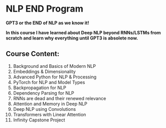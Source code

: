 # NLP END Program

**GPT3 or the END of NLP as we know it!**

**In this course I have learned about Deep NLP beyond RNNs/LSTMs from scratch and learn why everything until GPT3 is absolete now.**

## Course Content:

1. Background and Basics of Modern NLP
2. Embeddings & Dimensionality
3. Advanced Python for NLP & Processing
4. PyTorch for NLP and Model Types
5. Backpropagation for NLP
6. Dependency Parsing for NLP
7. RNNs are dead and their renewed relevance
8. Attention and Memory in Deep NLP
9. Deep NLP using Convolutions
10. Transformers with Linear Attention
11. Infinity Capstone Project
